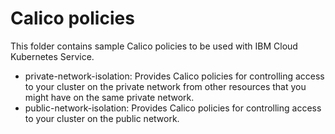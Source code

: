 # Calico policies

This folder contains sample Calico policies to be used with IBM Cloud Kubernetes Service.
- private-network-isolation: Provides Calico policies for controlling access to your cluster on the private network from other resources that you might have on the same private network.
- public-network-isolation: Provides Calico policies for controlling access to your cluster on the public network.
